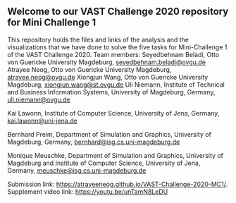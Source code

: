 ## Welcome to our VAST Challenge 2020 repository for Mini Challenge 1

This repository holds the files and links of the analysis and the visualizations that we have done to solve the five tasks for Mini-Challenge 1 of the VAST Challenge 2020. 
Team members: 
Seyedbehnam Beladi, Otto von Guericke University Magdeburg, seyedbehnam.beladi@ovgu.de 
Atrayee Neog, Otto von Guericke University Magdeburg, atrayee.neog@ovgu.de
Xiongjun Wang, Otto von Guericke University Magdeburg, xiongjun.wang@st.ovgu.de
Uli Niemann, Institute of Technical and Business Information Systems, University of Magdeburg, Germany, uli.niemann@ovgu.de

Kai Lawonn, Institute of Computer Science, University of Jena, Germany, kai.lawonn@uni-jena.de

Bernhard Preim, Department of Simulation and Graphics, University of Magdeburg, Germany, bernhard@isg.cs.uni-magdeburg.de

Monique Meuschke, Department of Simulation and Graphics, University of Magdeburg and Institute of Computer Science, University of Jena, Germany, meuschke@isg.cs.uni-magdeburg.de

Submission link: https://atrayeeneog.github.io/VAST-Challenge-2020-MC1/.
Supplement video link: https://youtu.be/unTamN8LeDU

